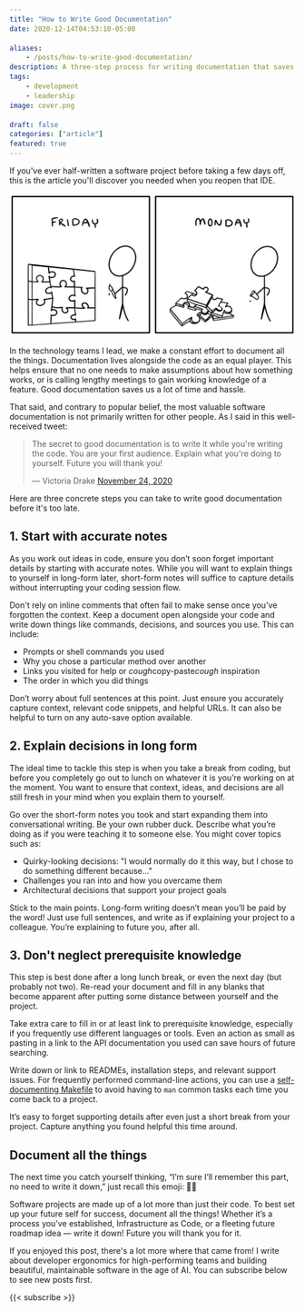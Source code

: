 ```yaml
---
title: "How to Write Good Documentation"
date: 2020-12-14T04:53:10-05:00

aliases:
    - /posts/how-to-write-good-documentation/
description: A three-step process for writing documentation that saves time and ensures your projects are always understood, scalable, and easily maintained.
tags:
    - development
    - leadership
image: cover.png
 
draft: false
categories: ["article"]
featured: true
---
```


If you've ever half-written a software project before taking a few days off, this is the article you'll discover you needed when you reopen that IDE.

![Your project on Friday (a finished puzzle) vs Monday (a pile of puzzle pieces) comic](friday-monday.png)

In the technology teams I lead, we make a constant effort to document all the things. Documentation lives alongside the code as an equal player. This helps ensure that no one needs to make assumptions about how something works, or is calling lengthy meetings to gain working knowledge of a feature. Good documentation saves us a lot of time and hassle.

That said, and contrary to popular belief, the most valuable software documentation is not primarily written for other people. As I said in this well-received tweet:

<blockquote class="twitter-tweet"><p lang="en" dir="ltr">The secret to good documentation is to write it while you&#39;re writing the code. You are your first audience. Explain what you&#39;re doing to yourself. Future you will thank you!</p>&mdash; Victoria Drake <a href="https://twitter.com/victoriadotdev/status/1331262801797652483?ref_src=twsrc%5Etfw">November 24, 2020</a></blockquote> <script async src="https://platform.twitter.com/widgets.js" charset="utf-8"></script>

Here are three concrete steps you can take to write good documentation before it's too late.

## 1. Start with accurate notes

As you work out ideas in code, ensure you don’t soon forget important details by starting with accurate notes. While you will want to explain things to yourself in long-form later, short-form notes will suffice to capture details without interrupting your coding session flow.

Don't rely on inline comments that often fail to make sense once you've forgotten the context. Keep a document open alongside your code and write down things like commands, decisions, and sources you use. This can include:

- Prompts or shell commands you used
- Why you chose a particular method over another
- Links you visited for help or *cough*copy-paste*cough* inspiration
- The order in which you did things

Don’t worry about full sentences at this point. Just ensure you accurately capture context, relevant code snippets, and helpful URLs. It can also be helpful to turn on any auto-save option available.

## 2. Explain decisions in long form

The ideal time to tackle this step is when you take a break from coding, but before you completely go out to lunch on whatever it is you’re working on at the moment. You want to ensure that context, ideas, and decisions are all still fresh in your mind when you explain them to yourself.

Go over the short-form notes you took and start expanding them into conversational writing. Be your own rubber duck. Describe what you’re doing as if you were teaching it to someone else. You might cover topics such as:

- Quirky-looking decisions: "I would normally do it this way, but I chose to do something different because..."
- Challenges you ran into and how you overcame them
- Architectural decisions that support your project goals

Stick to the main points. Long-form writing doesn’t mean you’ll be paid by the word! Just use full sentences, and write as if explaining your project to a colleague. You’re explaining to future you, after all.

## 3. Don't neglect prerequisite knowledge

This step is best done after a long lunch break, or even the next day (but probably not two). Re-read your document and fill in any blanks that become apparent after putting some distance between yourself and the project.

Take extra care to fill in or at least link to prerequisite knowledge, especially if you frequently use different languages or tools. Even an action as small as pasting in a link to the API documentation you used can save hours of future searching.

Write down or link to READMEs, installation steps, and relevant support issues. For frequently performed command-line actions, you can use a [self-documenting Makefile](/posts/how-to-create-a-self-documenting-makefile/) to avoid having to `man` common tasks each time you come back to a project.

It’s easy to forget supporting details after even just a short break from your project. Capture anything you found helpful this time around.

## Document all the things

The next time you catch yourself thinking, “I’m sure I’ll remember this part, no need to write it down,” just recall this emoji: 🤦‍♀️

Software projects are made up of a lot more than just their code. To best set up your future self for success, document all the things! Whether it’s a process you’ve established, Infrastructure as Code, or a fleeting future roadmap idea — write it down! Future you will thank you for it.

If you enjoyed this post, there's a lot more where that came from! I write about developer ergonomics for high-performing teams and building beautiful, maintainable software in the age of AI. You can subscribe below to see new posts first.

{{< subscribe >}}
